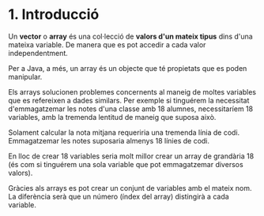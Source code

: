 # 1. Introducció

Un **vector** o **array** és una col·lecció de **valors d'un mateix tipus** dins d'una mateixa variable. De manera que es pot accedir a cada valor independentment.

Per a Java, a més, un array és un objecte que té propietats que es poden manipular.

Els arrays solucionen problemes concernents al maneig de moltes variables que es refereixen a dades similars.
Per exemple si tinguérem la necessitat d'emmagatzemar les notes d'una classe amb 18 alumnes, necessitaríem 18 variables, amb la tremenda lentitud de maneig que suposa això.

Solament calcular la nota mitjana requeriria una tremenda línia de codi. Emmagatzemar les notes suposaria almenys 18 línies de codi.

En lloc de crear 18 variables seria molt millor crear un array de grandària 18 (és com si tinguérem una sola variable que pot emmagatzemar diversos valors).

Gràcies als arrays es pot crear un conjunt de variables amb el mateix nom. La diferència serà que un número (índex del array) distingirà a cada variable.
